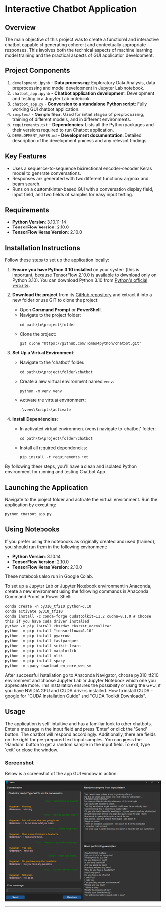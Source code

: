 # Interactive Chatbot Application

## Overview

The main objective of this project was to create a functional and interactive chatbot capable of generating coherent
and contextually appropriate responses. This involves both the technical aspects of machine learning model training
and the practical aspects of GUI application development.

## Project Components

1. `development.ipynb` - **Data processing**: Exploratory Data Analysis, data preprocessing and model development in Jupyter Lab notebook.
2. `chatbot_app.ipynb` - **Chatbot application development**: Development and testing in a Jupyter Lab notebook.
3. `chatbot_app.py` - **Conversion to a standalone Python script**: Fully working GUI chatbot application.
4. `samples/` - **Sample files**: Used for initial stages of preprocessing, training of different models, and in different environments.
5. `requirements.txt` - **Dependencies**: Lists all the Python packages and their versions required to run Chatbot application.
6. `DEVELOPMENT_PAPER.md` - **Development documentation**: Detailed description of the development process and any relevant findings.


## Key Features

- Uses a sequence-to-sequence bidirectional encoder-decoder Keras model to generate conversations.
- Responses are generated with two different functions: argmax and beam search.
- Runs on a customtkinter-based GUI with a conversation display field, input field, and two fields of samples
for easy input testing.

## Requirements

- **Python Version**: 3.10.11-14
- **TensorFlow Version**: 2.10.0
- **TensorFlow Keras Version**: 2.10.0


## Installation Instructions

Follow these steps to set up the application locally:

1. **Ensure you have Python 3.10 installed** on your system (this is important, because TensorFlow 2.10.0 is
available to download only on Python 3.10). You can download Python 3.10 from [Python's official website](https://www.python.org/downloads/).
2. **Download the project** from its [GitHub repository](https://github.com/Tomas4python/chatbot) and extract it into a new folder or use GIT to clone the project:
   - Open **Command Prompt** or **PowerShell**.
   - Navigate to the project folder:
     ```
     cd path\to\project\folder
     ```
   - Clone the project:
     ```
     git clone "https://github.com/Tomas4python/chatbot.git"
     ```

3. **Set Up a Virtual Environment**:
   - Navigate to the 'chatbot' folder:
     ```
     cd path\to\project\folder\chatbot
     ```
   - Create a new virtual environment named `venv`:
     ```
     python -m venv venv
     ```
   - Activate the virtual environment:
     ```
     .\venv\Scripts\activate
     ```

4. **Install Dependencies**:
   - In activated virtual environment (venv) navigate to 'chatbot' folder:
     ```
     cd path\to\project\folder\chatbot
     ```
   - Install all required dependencies:
     ```
     pip install -r requirements.txt
     ```

By following these steps, you'll have a clean and isolated Python environment for running and testing Chatbot App.

## Launching the Application

Navigate to the project folder and activate the virtual environment. Run the application by executing:
```
python chatbot_app.py
```

## Using Notebooks

If you prefer using the notebooks as originally created and used (trained), you should run them in the
following environment:
- **Python Version**: 3.10.14
- **TensorFlow Version**: 2.10.0
- **TensorFlow Keras Version**: 2.10.0

These notebooks also run in Google Colab.

To set up a Jupyter Lab or Jupyter Notebook environment in Anaconda, create a new environment using the
following commands in Anaconda Command Promt or Power Shell:
```
conda create -n py310_tf210 python=3.10
conda activate py310_tf210
conda install -c conda-forge cudatoolkit=11.2 cudnn=8.1.0 # Choose this if you have cuda driver installed
python -m pip install chardet charset_normalizer
python -m pip install "tensorflow==2.10"
python -m pip install pyarrow
python -m pip install fastparquet
python -m pip install scikit-learn
python -m pip install matplotlib
python -m pip install nltk
python -m pip install spacy
python -m spacy download en_core_web_sm
```
After successful installation go to Anaconda Navigator, choose py310_tf210 environment
and choose Jupyter Lab or Jupyter Notebook which one you appreciate more.
This installation ensures the possibility of using the GPU, if you have NVIDIA GPU and CUDA drivers installed.
How to install CUDA - google for "CUDA Installation Guide" and "CUDA Toolkit Downloads".

## Usage

The application is self-intuitive and has a familiar look to other chatbots. Enter a message in the input field and press 'Enter' or click the 'Send' button. The chatbot will respond accordingly. Additionally, there are fields on the right for pre-prepared text input samples. You can press the 'Random' button to get a random sample in the input field. To exit, type 'exit' or close the window.

### Screenshot

Below is a screenshot of the app GUI window in action:

![Screenshot](images/08_app_screenshot.png)

---


